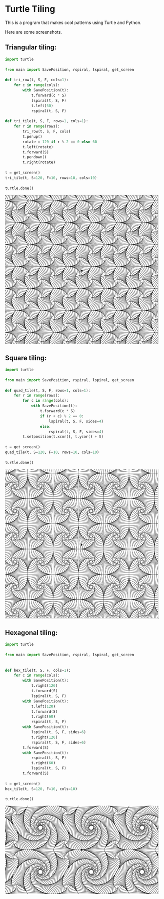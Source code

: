 # Turtle Tiling

This is a program that makes cool patterns using Turtle and Python.

Here are some screenshots.

## Triangular tiling:

```python
import turtle

from main import SavePosition, rspiral, lspiral, get_screen

def tri_row(t, S, F, cols=1):
    for c in range(cols):
        with SavePosition(t):
            t.forward(c * S)
            lspiral(t, S, F)
            t.left(60)
            rspiral(t, S, F)
    
def tri_tile(t, S, F, rows=1, cols=1):
    for r in range(rows):
        tri_row(t, S, F, cols)
        t.penup()
        rotate = 120 if r % 2 == 0 else 60
        t.left(rotate)
        t.forward(S)
        t.pendown()
        t.right(rotate)

t = get_screen()
tri_tile(t, S=120, F=10, rows=10, cols=10)

turtle.done()
```
![tri_tile](Tri_tile.png "Tri tile")

## Square tiling:

```python
import turtle

from main import SavePosition, rspiral, lspiral, get_screen

def quad_tile(t, S, F, rows=1, cols=1):
    for r in range(rows):
        for c in range(cols):
            with SavePosition(t):
                t.forward(c * S)
                if (r + c) % 2 == 0:
                    lspiral(t, S, F, sides=4)
                else:
                    rspiral(t, S, F, sides=4)
        t.setposition(t.xcor(), t.ycor() + S)

t = get_screen()
quad_tile(t, S=120, F=10, rows=10, cols=10)

turtle.done()
```

![quad_tile](Quad_tile.png "Quad tile")

## Hexagonal tiling:

```python
import turtle

from main import SavePosition, rspiral, lspiral, get_screen


def hex_tile(t, S, F, cols=1):
    for c in range(cols):
        with SavePosition(t):
            t.right(120)
            t.forward(S)
            lspiral(t, S, F)
        with SavePosition(t):
            t.left(120)
            t.forward(S)
            t.right(60)
            rspiral(t, S, F)
        with SavePosition(t):
            lspiral(t, S, F, sides=6)
            t.right(120)
            rspiral(t, S, F, sides=6)
        t.forward(S)
        with SavePosition(t):
            rspiral(t, S, F)
            t.right(60)
            lspiral(t, S, F)
        t.forward(S)

t = get_screen()
hex_tile(t, S=120, F=10, cols=10)

turtle.done()
```

![hex_tile](Hex_tile.png "Hex tile")